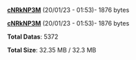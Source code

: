 [**cNRkNP3M**](/data/cNRkNP3M.txt) (20/01/23 - 01:53)- 1876 bytes

[**cNRkNP3M**](/data/cNRkNP3M.txt) (20/01/23 - 01:53)- 1876 bytes

**Total Datas**: 5372

**Total Size**: 32.35 MB / 32.3 MB